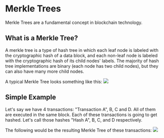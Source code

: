 # Merkle Trees

Merkle Trees are a fundamental concept in blockchain technology.

## What is a Merkle Tree?

A merkle tree is a type of hash tree in which each leaf node is labeled with the cryptographic hash of a data block, and each non-leaf node is labeled with the cryptographic hash of its child nodes' labels. The majority of hash tree implementations are binary (each node has two child nodes), but they can also have many more child nodes.

A typical Merkle Tree looks something like this:
![](https://upload.wikimedia.org/wikipedia/commons/thumb/9/95/Hash_Tree.svg/1920px-Hash_Tree.svg.png)

## Simple Example

Let's say we have 4 transactions: "Transaction A", B, C and D. All of them are executed in the same block. Each of these transactions is going to get hashed. Let's call those hashes "Hash A", B, C, and D respectively.

The following would be the resulting Merkle Tree of these transactions:
![](https://i.imgur.com/QeUy35i.jpg)